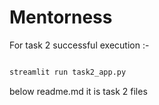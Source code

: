 # Mentorness

For task 2 successful execution :-

```bash

streamlit run task2_app.py

```

below readme.md it is task 2 files

